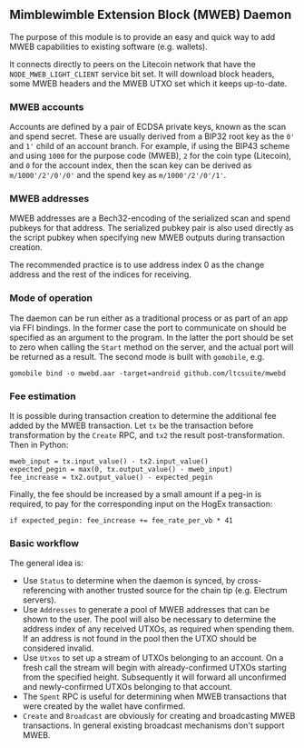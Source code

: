 ## Mimblewimble Extension Block (MWEB) Daemon

The purpose of this module is to provide an easy and quick way to add MWEB
capabilities to existing software (e.g. wallets).

It connects directly to peers on the Litecoin network that have the
`NODE_MWEB_LIGHT_CLIENT` service bit set. It will download block headers, some
MWEB headers and the MWEB UTXO set which it keeps up-to-date.

### MWEB accounts

Accounts are defined by a pair of ECDSA private keys, known as the scan and
spend secret. These are usually derived from a BIP32 root key as the `0'` and
`1'` child of an account branch. For example, if using the BIP43 scheme and
using `1000` for the purpose code (MWEB), `2` for the coin type (Litecoin), and
`0` for the account index, then the scan key can be derived as
`m/1000'/2'/0'/0'` and the spend key as `m/1000'/2'/0'/1'`.

### MWEB addresses

MWEB addresses are a Bech32-encoding of the serialized scan and spend pubkeys
for that address. The serialized pubkey pair is also used directly as the script
pubkey when specifying new MWEB outputs during transaction creation.

The recommended practice is to use address index 0 as the change address and the
rest of the indices for receiving.

### Mode of operation

The daemon can be run either as a traditional process or as part of an app via
FFI bindings. In the former case the port to communicate on should be specified
as an argument to the program. In the latter the port should be set to zero when
calling the `Start` method on the server, and the actual port will be returned
as a result. The second mode is built with `gomobile`, e.g.

    gomobile bind -o mwebd.aar -target=android github.com/ltcsuite/mwebd

### Fee estimation

It is possible during transaction creation to determine the additional fee added
by the MWEB transaction. Let `tx` be the transaction before transformation by
the `Create` RPC, and `tx2` the result post-transformation. Then in Python:

    mweb_input = tx.input_value() - tx2.input_value()
    expected_pegin = max(0, tx.output_value() - mweb_input)
    fee_increase = tx2.output_value() - expected_pegin

Finally, the fee should be increased by a small amount if a peg-in is required,
to pay for the corresponding input on the HogEx transaction:

    if expected_pegin: fee_increase += fee_rate_per_vb * 41

### Basic workflow

The general idea is:
- Use `Status` to determine when the daemon is synced, by cross-referencing with
another trusted source for the chain tip (e.g. Electrum servers).
- Use `Addresses` to generate a pool of MWEB addresses that can be shown to the
user. The pool will also be necessary to determine the address index of any
received UTXOs, as required when spending them. If an address is not found in
the pool then the UTXO should be considered invalid.
- Use `Utxos` to set up a stream of UTXOs belonging to an account. On a fresh
call the stream will begin with already-confirmed UTXOs starting from the
specified height. Subsequently it will forward all unconfirmed and
newly-confirmed UTXOs belonging to that account.
- The `Spent` RPC is useful for determining when MWEB transactions that were
created by the wallet have confirmed.
- `Create` and `Broadcast` are obviously for creating and broadcasting MWEB
transactions. In general existing broadcast mechanisms don't support MWEB.
